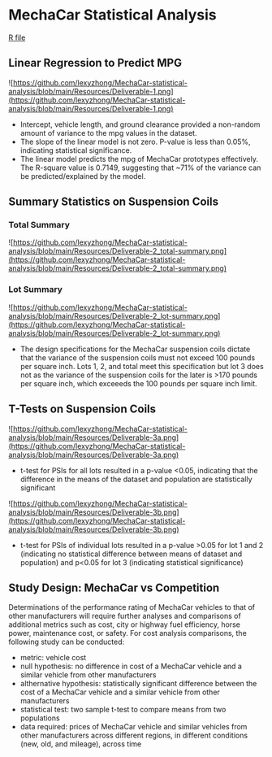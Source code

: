 # MechaCar Statistical Analysis
[R file](https://github.com/lexyzhong/MechaCar-statistical-analysis/blob/main/MechaCarChallenge.R)

## Linear Regression to Predict MPG
![https://github.com/lexyzhong/MechaCar-statistical-analysis/blob/main/Resources/Deliverable-1.png](https://github.com/lexyzhong/MechaCar-statistical-analysis/blob/main/Resources/Deliverable-1.png)
- Intercept, vehicle length, and ground clearance provided a non-random amount of variance to the mpg values in the dataset.
- The slope of the linear model is not zero. P-value is less than 0.05%, indicating statistical significance.
- The linear model predicts the mpg of MechaCar prototypes effectively. The R-square value is 0.7149, suggesting that ~71% of the variance can be predicted/explained by the model. 

## Summary Statistics on Suspension Coils
### Total Summary
![https://github.com/lexyzhong/MechaCar-statistical-analysis/blob/main/Resources/Deliverable-2_total-summary.png](https://github.com/lexyzhong/MechaCar-statistical-analysis/blob/main/Resources/Deliverable-2_total-summary.png)

### Lot Summary
![https://github.com/lexyzhong/MechaCar-statistical-analysis/blob/main/Resources/Deliverable-2_lot-summary.png](https://github.com/lexyzhong/MechaCar-statistical-analysis/blob/main/Resources/Deliverable-2_lot-summary.png)

- The design specifications for the MechaCar suspension coils dictate that the variance of the suspension coils must not exceed 100 pounds per square inch. Lots 1, 2, and total meet this specification but lot 3 does not as the variance of the suspension coils for the later is >170 pounds per square inch, which exceeeds the 100 pounds per square inch limit.

## T-Tests on Suspension Coils
![https://github.com/lexyzhong/MechaCar-statistical-analysis/blob/main/Resources/Deliverable-3a.png](https://github.com/lexyzhong/MechaCar-statistical-analysis/blob/main/Resources/Deliverable-3a.png)
- t-test for PSIs for all lots resulted in a p-value <0.05, indicating that the difference in the means of the dataset and population are statistically significant

![https://github.com/lexyzhong/MechaCar-statistical-analysis/blob/main/Resources/Deliverable-3b.png](https://github.com/lexyzhong/MechaCar-statistical-analysis/blob/main/Resources/Deliverable-3b.png)
- t-test for PSIs of individual lots resulted in a p-value >0.05 for lot 1 and 2 (indicating no statistical difference between means of dataset and population) and p<0.05 for lot 3 (indicating statistical significance)

## Study Design: MechaCar vs Competition
Determinations of the performance rating of MechaCar vehicles to that of other manufacturers will require further analyses and comparisons of additional metrics such as cost, city or highway fuel efficiency, horse power, maintenance cost, or safety. For cost analysis comparisons, the following study can be conducted:
- metric: vehicle cost
- null hypothesis: no difference in cost of a MechaCar vehicle and a similar vehicle from other manufacturers
- althernative hypothesis: statistically significant difference between the cost of a MechaCar vehicle and a similar vehicle from other manufacturers
- statistical test: two sample t-test to compare means from two populations
- data required: prices of MechaCar vehicle and similar vehicles from other manufacturers across different regions, in different conditions (new, old, and mileage), across time

